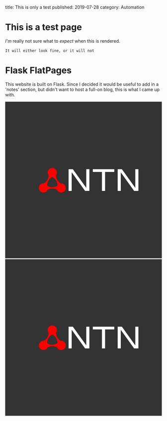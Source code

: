 title: This is only a test
published: 2019-07-28
category: Automation

# This is a test page
_I'm_ really not sure what to *expect* when this is rendered.

```
It will either look fine, or it will not
```

# Flask FlatPages
This website is built on Flask. Since I decided it would be useful to add in a 'notes' section, but didn't want to host a full-on blog, this is what I came up with.

![](/static/images/logo/30915073_padded_logo.png)
<img src='/static/images/logo/30915073_padded_logo.png'>